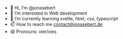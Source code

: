 - 👋 Hi, I’m @jonasebert
- 👀 I’m interested in Web development
- 🌱 I’m currently learning svelte, html, css, typescript
- 📫 How to reach me <a href="https://jonasebert.de/contact">contact@jonasebert.de</a>
- 😄 Pronouns: xier/xies

<!---
jonasebert/jonasebert is a ✨ special ✨ repository because its `README.md` (this file) appears on your GitHub profile.
You can click the Preview link to take a look at your changes.
--->
